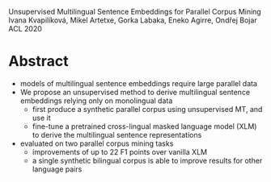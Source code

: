 Unsupervised Multilingual Sentence Embeddings for Parallel Corpus Mining
Ivana Kvapilíková, Mikel Artetxe, Gorka Labaka, Eneko Agirre, Ondřej Bojar
ACL 2020

# Abstract

* models of multilingual sentence embeddings require large parallel data
* We propose an unsupervised method to derive multilingual sentence embeddings
  relying only on monolingual data
  * first produce a synthetic parallel corpus using unsupervised MT, and use it
  * fine-tune a pretrained cross-lingual masked language model (XLM) to derive
    the multilingual sentence representations
* evaluated on two parallel corpus mining tasks
  * improvements of up to 22 F1 points over vanilla XLM
  * a single synthetic bilingual corpus is able to improve results for other
    language pairs
